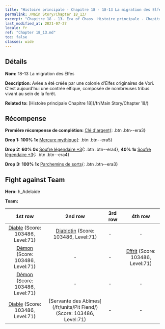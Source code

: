 ```yaml
---
title: "Histoire principale - Chapitre 18 - 18-13 La migration des Elfes"
permalink: /Main Story/Chapter 18_13/
excerpt: "Chapitre 18 - 13. Era of Chaos  Histoire principale - Chapitre 18_13. 18-13 La migration des Elfes"
last_modified_at: 2021-07-27
locale: fr
ref: "Chapter 18_13.md"
toc: false
classes: wide
---
```


## Détails

 **Nom:** 18-13 La migration des Elfes

 **Description:** Avlee a été créée par une colonie d'Elfes originaires de Vori. C'est aujourd'hui une contrée elfique, composée de nombreuses tribus vivant au sein de la forêt.

 **Related to:** [Histoire principale Chapitre 18](/fr/Main Story/Chapter 18/)

## Récompense

 **Première récompense de complétion:** [Clé d'argent](/ItemsFR/con_693/){: .btn .btn--era3}

 **Drop 1:** **100% 1x** [Mercure mythique](/ItemsFR/mat_63/){: .btn .btn--era5}

 **Drop 2:** **60% 0x** [Soufre légendaire +3](/ItemsFR/mat_57/){: .btn .btn--era4}, **40% 1x** [Soufre légendaire +3](/ItemsFR/mat_57/){: .btn .btn--era4}

 **Drop 3:** **100% 1x** [Parchemins de sorts](/ItemsFR/con_694/){: .btn .btn--era3}


## Fight against Team
 **Hero:** h_Adelaide

 **Team:**


  | 1st row | 2nd row | 3rd row | 4th row |
  |:----:|:----:|:----|:----:|
  | [Diable](/fr/units/Devil/) (Score: 103486, Level:71)  | [Diablotin](/fr/units/Imp/) (Score: 103486, Level:71)  | - | - |
  | [Démon](/fr/units/Demon/) (Score: 103486, Level:71)  | - | - | [Effrit](/fr/units/Efreeti/) (Score: 103486, Level:71)  |
  | [Démon](/fr/units/Demon/) (Score: 103486, Level:71)  | - | - | - |
  | [Diable](/fr/units/Devil/) (Score: 103486, Level:71)  | [Servante des Abîmes](/fr/units/Pit Fiend/) (Score: 103486, Level:71)  | - | - |


